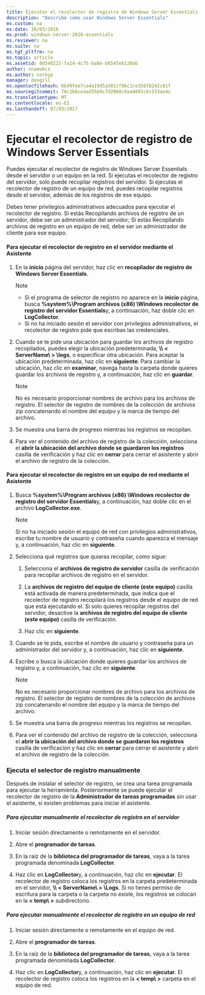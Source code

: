 ```yaml
---
title: Ejecutar el recolector de registro de Windows Server Essentials
description: "Describe cómo usar Windows Server Essentials"
ms.custom: na
ms.date: 10/03/2016
ms.prod: windows-server-2016-essentials
ms.reviewer: na
ms.suite: na
ms.tgt_pltfrm: na
ms.topic: article
ms.assetid: 0d340223-fa24-4c75-ba8e-b654feb120ab
author: nnamuhcs
ms.author: coreyp
manager: dongill
ms.openlocfilehash: 6b49fee7ca4a19d5a501cf96c1ce356f8242c81f
ms.sourcegitcommit: 70c1b6cedad55b9c7d2068c9aa4891c6c533ee4c
ms.translationtype: MT
ms.contentlocale: es-ES
ms.lasthandoff: 07/03/2017
---
```

# <a name="run-the-windows-server-essentials-log-collector"></a>Ejecutar el recolector de registro de Windows Server Essentials
Puedes ejecutar el recolector de registro de Windows Server Essentials desde el servidor o un equipo en la red. Si ejecutas el recolector de registro del servidor, solo puede recopilar registros del servidor. Si ejecutas el recolector de registro de un equipo de red, puedes recopilar registros desde el servidor, además de los registros de ese equipo.  
  
 Debes tener privilegios administrativos adecuados para ejecutar el recolector de registro. Si estás Recopilando archivos de registro de un servidor, debe ser un administrador del servidor; Si estás Recopilando archivos de registro en un equipo de red, debe ser un administrador de cliente para ese equipo.  
  
#### <a name="to-run-the-log-collector-on-the-server-by-using-the-wizard"></a>Para ejecutar el recolector de registro en el servidor mediante el Asistente  
  
1.  En la **inicio** página del servidor, haz clic en **recopilador de registro de Windows Server Essentials**.  
  
    > [!NOTE]
    >  -   Si el programa de selector de registro no aparece en la **inicio** página, busca **%system%\Program archivos (x86) \Windows recolector de registro del servidor Essentials**y, a continuación, haz doble clic en **LogCollector**.  
    > -   Si no ha iniciado sesión el servidor con privilegios administrativos, el recolector de registro pide que escribas las credenciales.  
  
2.  Cuando se te pide una ubicación para guardar los archivos de registro recopilados, puedes elegir la ubicación predeterminada, **\\\ < ServerName\ > \logs**, o especificar otra ubicación. Para aceptar la ubicación predeterminada, haz clic en **siguiente**. Para cambiar la ubicación, haz clic en **examinar**, navega hasta la carpeta donde quieres guardar los archivos de registro y, a continuación, haz clic en **guardar**.  
  
    > [!NOTE]
    >  No es necesario proporcionar nombres de archivo para los archivos de registro. El selector de registro de nombres de la colección de archivos zip concatenando el nombre del equipo y la marca de tiempo del archivo.  
  
3.  Se muestra una barra de progreso mientras los registros se recopilan.  
  
4.  Para ver el contenido del archivo de registro de la colección, selecciona el **abrir la ubicación del archivo donde se guardaron los registros** casilla de verificación y haz clic en **cerrar** para cerrar el asistente y abrir el archivo de registro de la colección.  
  
#### <a name="to-run-the-log-collector-on-a-network-computer-by-using-the-wizard"></a>Para ejecutar el recolector de registro en un equipo de red mediante el Asistente  
  
1.  Busca **%system%\Program archivos (x86) \Windows recolector de registro del servidor Essentials**y, a continuación, haz doble clic en el archivo **LogCollector.exe**.  
  
    > [!NOTE]
    >  Si no ha iniciado sesión el equipo de red con privilegios administrativos, escribe tu nombre de usuario y contraseña cuando aparezca el mensaje y, a continuación, haz clic en **siguiente**.  
  
2.  Selecciona qué registros que quieras recopilar, como sigue:  
  
    1.  Selecciona el **archivos de registro de servidor** casilla de verificación para recopilar archivos de registro en el servidor.  
  
    2.  La **archivos de registro del equipo de cliente (este equipo)** casilla está activada de manera predeterminada, que indica que el recolector de registro recopilará los registros desde el equipo de red que está ejecutando el. Si solo quieres recopilar registros del servidor, desactive la **archivos de registro del equipo de cliente (este equipo)** casilla de verificación.  
  
    3.  Haz clic en **siguiente**.  
  
3.  Cuando se te pida, escribe el nombre de usuario y contraseña para un administrador del servidor y, a continuación, haz clic en **siguiente**.  
  
4.  Escribe o busca la ubicación donde quieres guardar los archivos de registro y, a continuación, haz clic en **siguiente**.  
  
    > [!NOTE]
    >  No es necesario proporcionar nombres de archivo para los archivos de registro. El selector de registro de nombres de la colección de archivos zip concatenando el nombre del equipo y la marca de tiempo del archivo.  
  
5.  Se muestra una barra de progreso mientras los registros se recopilan.  
  
6.  Para ver el contenido del archivo de registro de la colección, selecciona el **abrir la ubicación del archivo donde se guardaron los registros** casilla de verificación y haz clic en **cerrar** para cerrar el asistente y abrir el archivo de registro de la colección.  
  
### <a name="running-the-log-collector-manually"></a>Ejecuta el selector de registro manualmente  
 Después de instalar el selector de registro, se crea una tarea programada para ejecutar la herramienta. Posteriormente se puede ejecutar el recolector de registro de la **Administrador de tareas programadas** sin usar el asistente, si existen problemas para iniciar el asistente.  
  
##### <a name="to-manually-run-the-log-collector-on-the-server"></a>Para ejecutar manualmente el recolector de registro en el servidor  
  
1.  Iniciar sesión directamente o remotamente en el servidor.  
  
2.  Abre el **programador de tareas**.  
  
3.  En la raíz de la **biblioteca del programador de tareas**, vaya a la tarea programada denominada **LogCollector**.  
  
4.  Haz clic en **LogCollector**y, a continuación, haz clic en **ejecutar**. El recolector de registro coloca los registros en la carpeta predeterminada en el servidor, **\\\ < ServerName\ > \Logs**. Si no tienes permiso de escritura para la carpeta o la carpeta no existe, los registros se colocan en la **< temp\ >** subdirectorio.  
  
##### <a name="to-manually-run-the-log-collector-on-a-network-computer"></a>Para ejecutar manualmente el recolector de registro en un equipo de red  
  
1.  Iniciar sesión directamente o remotamente en el equipo de red.  
  
2.  Abre el **programador de tareas**.  
  
3.  En la raíz de la **biblioteca del programador de tareas**, vaya a la tarea programada denominada **LogCollector**.  
  
4.  Haz clic en **LogCollector**y, a continuación, haz clic en **ejecutar**. El recolector de registro coloca los registros en la **< temp\ >** carpeta en el equipo de red.
